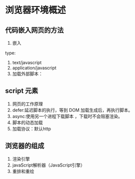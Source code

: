 # 浏览器环境概述
## 代码嵌入网页的方法
1. 嵌入
   <script type=''></script>
type:
   1. text/javascript
   2. application/javascript
2. 加载外部脚本：
   <script src="https://www.example.com/script.js"></script>

## script 元素
1. 网页的工作原理
2. defer:延迟脚本的执行，等到 DOM 加载生成后，再执行脚本。
3. async:使用另一个进程下载脚本 ，下载时不会阻塞渲染。
4. 脚本的动态加载
5. 加载协议：默认http

## 浏览器的组成
1. 渲染引擎
2. javaScript解析器（JavaScript引擎）
3. 重排和重绘
